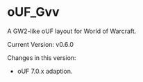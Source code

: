 oUF_Gvv
=======

A GW2-like oUF layout for World of Warcraft.

Current Version: v0.6.0

Changes in this version:
- oUF 7.0.x adaption.